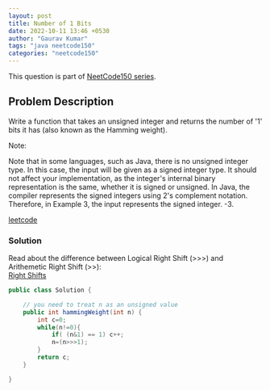 ```yaml
---
layout: post
title: Number of 1 Bits
date: 2022-10-11 13:46 +0530
author: "Gaurav Kumar"
tags: "java neetcode150"
categories: "neetcode150"
---
```


This question is part of [NeetCode150 series](https://neetcode.io/practice).  

## Problem Description

Write a function that takes an unsigned integer and returns the number of '1' bits it has (also known as the Hamming weight).  

Note:  

Note that in some languages, such as Java, there is no unsigned integer type. In this case, the input will be given as a signed integer type. It should not affect your implementation, as the integer's internal binary representation is the same, whether it is signed or unsigned.
In Java, the compiler represents the signed integers using 2's complement notation. Therefore, in Example 3, the input represents the signed integer. -3.  

[leetcode](https://leetcode.com/problems/number-of-1-bits/)

### Solution

Read about the difference between Logical Right Shift (&gt;&gt;&gt;) and Arithemetic Right Shift (&gt;&gt;):  
[Right Shifts](https://inst.eecs.berkeley.edu/~cs61bl/r/cur/bits/bit-shifting.html?topic=lab28.topic&step=4&course=)

```java
public class Solution {

    // you need to treat n as an unsigned value
    public int hammingWeight(int n) {
        int c=0;
        while(n!=0){
            if( (n&1) == 1) c++;
            n=(n>>>1);
        }
        return c;
    }

}
```
